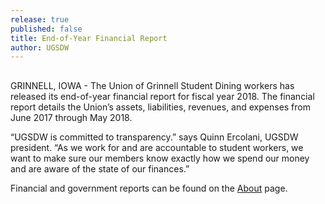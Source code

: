 ```yaml
---
release: true
published: false
title: End-of-Year Financial Report
author: UGSDW
---
```


##



GRINNELL, IOWA - The Union of Grinnell Student Dining workers has released its end-of-year financial report for fiscal year 2018. The financial report details the Union’s assets, liabilities, revenues, and expenses from June 2017 through May 2018.

“UGSDW is committed to transparency.” says Quinn Ercolani, UGSDW president. “As we work for and are accountable to student workers, we want to make sure our members know exactly how we spend our money and are aware of the state of our finances.”

Financial and government reports can be found on the [About](/about/) page.
